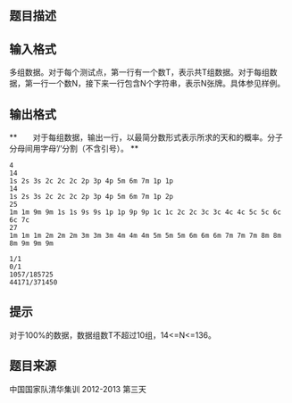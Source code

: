 


## 题目描述
## 输入格式
多组数据。对于每个测试点，第一行有一个数T，表示共T组数据。对于每组数据，第一行一个数N，接下来一行包含N个字符串，表示N张牌。具体参见样例。
## 输出格式
**　　对于每组数据，输出一行，以最简分数形式表示所求的天和的概率。分子分母间用字母’/’分割（不含引号）。
** 

```input1
4
14
1s 2s 3s 2c 2c 2c 2p 3p 4p 5m 6m 7m 1p 1p
14
1s 2s 3s 2c 2c 2c 2p 3p 4p 5m 6m 7m 1p 2p
25
1m 1m 9m 9m 1s 1s 9s 9s 1p 1p 9p 9p 1c 1c 2c 2c 3c 3c 4c 4c 5c 5c 6c 6c 7c
27
1m 1m 1m 2m 2m 2m 3m 3m 3m 4m 4m 4m 5m 5m 5m 6m 6m 6m 7m 7m 7m 8m 8m 8m 9m 9m 9m

```

```output1
1/1
0/1
1057/185725
44171/371450
```

## 提示
对于100%的数据，数据组数T不超过10组，14<=N<=136。
## 题目来源
中国国家队清华集训 2012-2013 第三天


